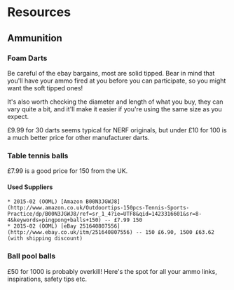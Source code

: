 # Resources

## Ammunition

### Foam Darts

Be careful of the ebay bargains, most are solid tipped. Bear in mind that you'll have your ammo fired at you 
before you can participate, so you might want the soft tipped ones!

It's also worth checking the diameter and length of what you buy, they can vary quite a bit, and it'll make 
it easier if you're using the same size as you expect. 

£9.99 for 30 darts seems typical for NERF originals, but under £10 for 100 is a much better price for other 
manufacturer darts. 

### Table tennis balls

£7.99 is a good price for 150 from the UK. 

#### Used Suppliers
	* 2015-02 (OOML) [Amazon B00N3JGWJ8](http://www.amazon.co.uk/Outdoortips-150pcs-Tennis-Sports-Practice/dp/B00N3JGWJ8/ref=sr_1_4?ie=UTF8&qid=1423316601&sr=8-4&keywords=pingpong+balls+150) -- £7.99 150
	* 2015-02 (OOML) [eBay 251640807556](http://www.ebay.co.uk/itm/251640807556) -- 150 £6.90, 1500 £63.62 (with shipping discount)
	
### Ball pool balls

£50 for 1000 is probably overkill!
Here's the spot for all your ammo links, inspirations, safety tips etc.

